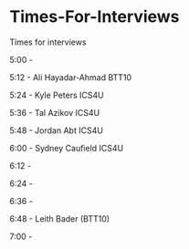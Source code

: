 # Times-For-Interviews
Times for interviews

5:00 - 

5:12 - Ali Hayadar-Ahmad BTT10

5:24 - Kyle Peters ICS4U

5:36 - Tal Azikov ICS4U

5:48 - Jordan Abt ICS4U

6:00 -  Sydney Caufield ICS4U

6:12 - 

6:24 -

6:36 - 

6:48 - Leith Bader (BTT10)

7:00 - 
